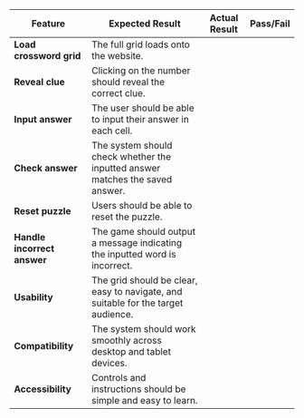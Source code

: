 | **Feature**              | **Expected Result**                                                                 | **Actual Result** | **Pass/Fail** |
|---------------------------|--------------------------------------------------------------------------------------|-------------------|---------------|
| **Load crossword grid**   | The full grid loads onto the website.                                               |                   |               |
| **Reveal clue**           | Clicking on the number should reveal the correct clue.                              |                   |               |
| **Input answer**          | The user should be able to input their answer in each cell.                         |                   |               |
| **Check answer**          | The system should check whether the inputted answer matches the saved answer.       |                   |               |
| **Reset puzzle**          | Users should be able to reset the puzzle.                                           |                   |               |
| **Handle incorrect answer** | The game should output a message indicating the inputted word is incorrect.       |                   |               |
| **Usability**             | The grid should be clear, easy to navigate, and suitable for the target audience.   |                   |               |
| **Compatibility**         | The system should work smoothly across desktop and tablet devices.                  |                   |               |
| **Accessibility**         | Controls and instructions should be simple and easy to learn.                       |                   |               |
